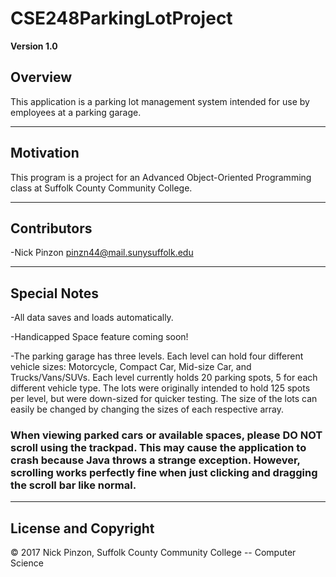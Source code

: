 # CSE248ParkingLotProject

**Version 1.0**

## Overview
This application is a parking lot management system intended for use by employees at a parking garage.

---

## Motivation
This program is a project for an Advanced Object-Oriented Programming class at Suffolk County Community College.

---

## Contributors

-Nick Pinzon <pinzn44@mail.sunysuffolk.edu>

---

## Special Notes

-All data saves and loads automatically.

-Handicapped Space feature coming soon!

-The parking garage has three levels. Each level can hold four different vehicle sizes:
 Motorcycle, Compact Car, Mid-size Car, and Trucks/Vans/SUVs. Each level currently holds 20 parking spots,
 5 for each different vehicle type. The lots were originally intended to hold 125 spots per level, but were down-sized for quicker testing. The size of the lots can easily be changed by changing the sizes of each respective array. 
 
 ### When viewing parked cars or available spaces, please DO NOT scroll using the trackpad. This may cause the application to crash because Java throws a strange exception. However, scrolling works perfectly fine when just clicking and dragging the scroll bar like normal.
 
 ---

## License and Copyright

© 2017 Nick Pinzon, Suffolk County Community College -- Computer Science





